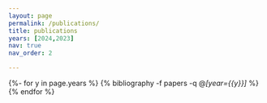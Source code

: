 ```yaml
---
layout: page
permalink: /publications/
title: publications
years: [2024,2023]
nav: true
nav_order: 2

---
```


<div class="publications">

{%- for y in page.years %}
  {% bibliography -f papers -q @*[year={{y}}]* %}
{% endfor %}

</div>
